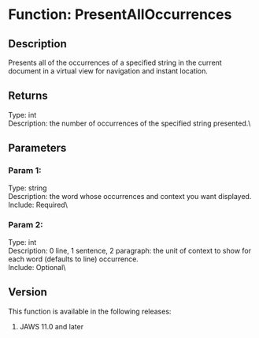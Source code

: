 # Function: PresentAllOccurrences

## Description

Presents all of the occurrences of a specified string in the current
document in a virtual view for navigation and instant location.

## Returns

Type: int\
Description: the number of occurrences of the specified string
presented.\

## Parameters

### Param 1:

Type: string\
Description: the word whose occurrences and context you want displayed.\
Include: Required\

### Param 2:

Type: int\
Description: 0 line, 1 sentence, 2 paragraph: the unit of context to
show for each word (defaults to line) occurrence.\
Include: Optional\

## Version

This function is available in the following releases:

1.  JAWS 11.0 and later
